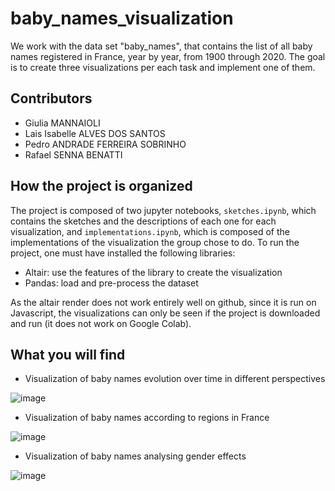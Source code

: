 # baby_names_visualization

We work with the data set "baby_names", that contains the list of all baby names registered in France, year by year, from 1900 through 2020. The goal is to create three visualizations per each task and implement one of them. 

## Contributors
-  Giulia MANNAIOLI
-  Lais Isabelle ALVES DOS SANTOS
-  Pedro ANDRADE FERREIRA SOBRINHO
-  Rafael SENNA BENATTI

## How the project is organized 

The project is composed of two jupyter notebooks, `sketches.ipynb`, which contains the sketches and the descriptions of each one for each visualization, and `implementations.ipynb`, which is composed of the implementations of the visualization the group chose to do. To run the project, one must have installed the following libraries:

- Altair: use the features of the library to create the visualization
- Pandas: load and pre-process the dataset

As the altair render does not work entirely well on github, since it is run on Javascript, the visualizations can only be seen if the project is downloaded and run (it does not work on Google Colab).

## What you will find

- Visualization of baby names evolution over time in different perspectives

![image](https://github.com/liadsantos/baby_names_visualization/assets/115878785/2081b4f6-ffb5-4c9f-96bb-7ef57b3157b7)

- Visualization of baby names according to regions in France

![image](https://github.com/liadsantos/baby_names_visualization/assets/115878785/98c7f8f9-f62f-4cc9-a354-6b9f847377c9)

- Visualization of baby names analysing gender effects

![image](https://github.com/liadsantos/baby_names_visualization/assets/115878785/8f93f42f-d1a0-4c4f-b993-972b16d70468)
